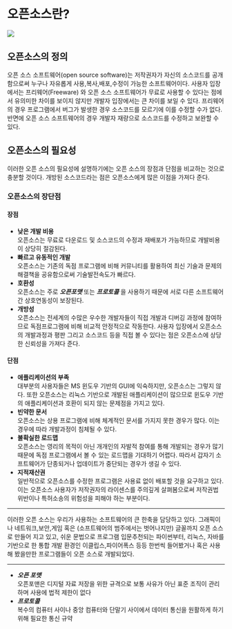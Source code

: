 # 오픈소스란?  

![](https://github.com/yelimpark/Aplusgimmie/blob/master/images/oss.jpg)  

## 오픈소스의 정의  

  오픈 소스 소프트웨어(open source software)는 저작권자가 자신의 소스코드를 공개함으로써 누구나 자유롭게 사용,복사,배포,수정이 가능한 소프트웨어이다. 사용자 입장에서는 프리웨어(Freeware) 와 오픈 소스 소프트웨어가 무료로 사용할 수 있다는 점에서 유의미한 차이를 보이지 않지만 개발자 입장에서는 큰 차이를 보일 수 있다. 프리웨어의 경우 프로그램에서 버그가 발생한 경우 소스코드를 모르기에 이를 수정할 수가 없다. 반면에 오픈 소스 소프트웨어의 경우 개발자 재량으로 소스코드를 수정하고 보완할 수 있다.  


## 오픈소스의 필요성  

  이러한 오픈 소스의 필요성에 설명하기에는 오픈 소스의 장점과 단점을 비교하는 것으로 충분할 것이다. 개방된 소스코드라는 점은 오픈소스에게 많은 이점을 가져다 준다.  

### 오픈소스의 장단점  

#### 장점  

* **낮은 개발 비용**  
오픈소스는 무료로 다운로드 및 소스코드의 수정과 재배포가 가능하므로 개발비용이 상당히 절감된다.  
* **빠르고 유동적인 개발**  
오픈소스는 기존의 독점 프로그램에 비해 커뮤니티를 활용하여 최신 기술과 문제의 해결책을 공유함으로써 기술발전속도가 빠르다.  
* **호환성**  
오픈소스는 주로 _**오픈포맷**_ 또는 _**프로토콜**_ 을 사용하기 때문에 서로 다른 소프트웨어간 상호연동성이 보장된다.  
* **개방성**  
오픈소스는 전세계의 수많은 우수한 개발자들이 직접 개발과 디버깅 과정에 참여하므로 독점프로그램에 비해 비교적 안정적으로 작동한다. 사용자 입장에서 오픈소스의 개발과정과 평판 그리고 소스코드 등을 직접 볼 수 있다는 점은 오픈소스에 상당한 신뢰성을 가져다 준다.  

#### 단점  

* **애플리케이션의 부족**  
대부분의 사용자들은 MS 윈도우 기반의 GUI에 익숙하지만, 오픈소스는 그렇지 않다. 또한 오픈소스는 리눅스 기반으로 개발된 애플리케이션이 많으므로 윈도우 기반의 애플리케이션과 호환이 되지 않는 문제점을 가지고 있다.  
* **빈약한 문서**  
오픈소스는 상용 프로그램에 비해 체계적인 문서를 가지지 못한 경우가 많다. 이는 경우에 따라 개발과정이 침체될 수 있다.  
* **불확실한 로드맵**  
오픈소스는 영리의 목적이 아닌 개개인의 자발적 참여를 통해 개발되는 경우가 많기 때문에 독점 프로그램에서 볼 수 있는 로드맵을 기대하기 어렵다. 따라서 갑자기 소프트웨어가 단종되거나 업데이트가 중단되는 경우가 생길 수 있다.  
* **지적재산권**  
일반적으로 오픈소스를 수정한 프로그램은 사용료 없이 배포할 것을 요구하고 있다. 이는 오픈소스 사용자가 저작권자의 라이센스를 주의깊게 살펴봄으로써 저작권법 위반이나 특허소송의 위험성을 피해야 하는 부분이다.  

---------

  이러한 오픈 소스는 우리가 사용하는 소프트웨어의 큰 한축을 담당하고 있다. 그래픽이나 네트워크,보안,게임 혹은 (소프트웨어의 범주에서는 벗어나지만) 글꼴까지 오픈 소스로 만들어 지고 있고, 쉬운 문법으로 프로그램 입문추천되는 파이썬부터, 리눅스,  자바를 기반으로 한 통합 개발 환경인 이클립스,파이어폭스 등등 한번씩 들어봤거나 혹은 사용해 봤을만한 프로그램들이 오픈 소스로 개발되었다.  
  
----------

* _**오픈 포맷**_  
오픈포맨은 디지털 자료 저장을 위한 규격으로 보통 사유가 아닌 표준 조직이 관리하며 사용에 법적 제한이 없다
* _**프로토콜**_  
복수의 컴퓨터 사이나 중앙 컴퓨터와 단말기 사이에서 데이터 통신을 원활하게 하기 위해 필요한 통신 규약

